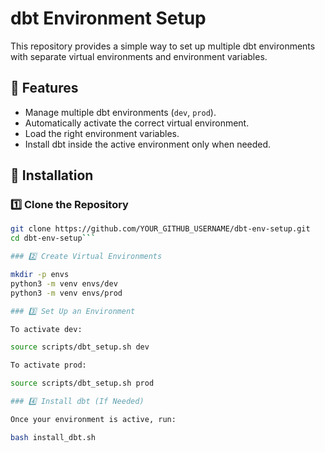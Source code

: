 # dbt Environment Setup

This repository provides a simple way to set up multiple dbt environments with separate virtual environments and environment variables.

## 📌 Features
- Manage multiple dbt environments (`dev`, `prod`).
- Automatically activate the correct virtual environment.
- Load the right environment variables.
- Install dbt inside the active environment only when needed.

## 🚀 Installation

### 1️⃣ Clone the Repository
```sh
git clone https://github.com/YOUR_GITHUB_USERNAME/dbt-env-setup.git
cd dbt-env-setup```

### 2️⃣ Create Virtual Environments

mkdir -p envs
python3 -m venv envs/dev
python3 -m venv envs/prod

### 3️⃣ Set Up an Environment

To activate dev:

source scripts/dbt_setup.sh dev

To activate prod:

source scripts/dbt_setup.sh prod

### 4️⃣ Install dbt (If Needed)

Once your environment is active, run:

bash install_dbt.sh
